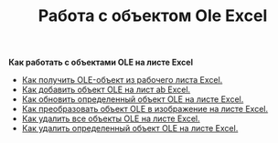 ﻿---
title: Работа с объектом Ole Excel
second_title: Aspose.Cells Cloud Documen
linktitle: OleObject
type: docs
url: /ru/oleobjects/
aliases: [/working-with-oleobjects/]
keywords: Get, add, delete, and update an OLE object in an Excel worksheet
description: Aspose.Cells Cloud REST API поддерживает получение, добавление, удаление и обновление OLE-объектов на листе Excel. SDK поддерживает различные языки разработки, включая Android, C#, Go, Java, NodeJS, Perl, PHP, Python, Ruby и Swift.
weight: 100
kwords: Excel, Office Облако, REST API, Электронная таблица, PDF, CSV, Json, Markdown, OleObjects
---
**Как работать с объектами OLE на листе Excel**

- [Как получить OLE-объект из рабочего листа Excel.](/cells/ru/oleobjects/get/)
- [Как добавить объект OLE на лист ab Excel.](/cells/ru/oleobjects/add/)
- [Как обновить определенный объект OLE на листе Excel.](/cells/ru/oleobjects/update/)
- [Как преобразовать объект OLE в изображение на листе Excel.](/cells/ru/oleobjects/convert/)
- [Как удалить все объекты OLE на листе Excel.](/cells/ru/oleobjects/clear/)
- [Как удалить определенный объект OLE на листе Excel.](/cells/ru/oleobjects/delete/)
